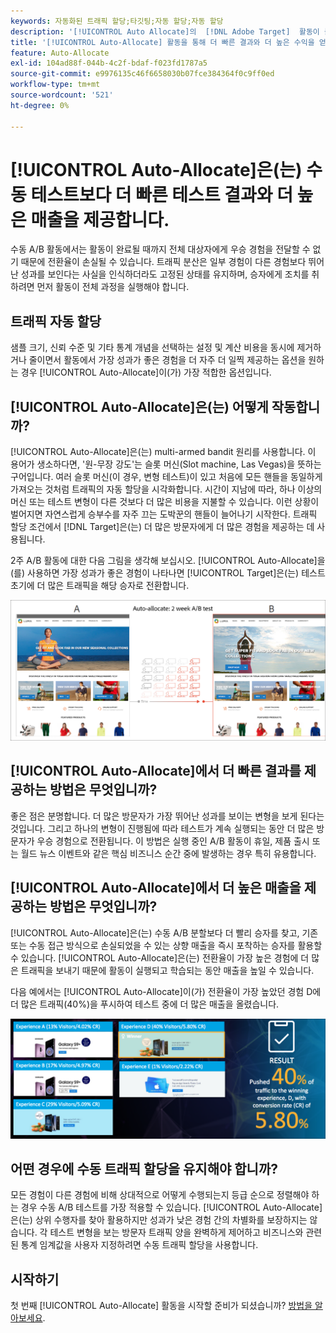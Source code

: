 ```yaml
---
keywords: 자동화된 트래픽 할당;타깃팅;자동 할당;자동 할당
description: '[!UICONTROL Auto Allocate]의  [!DNL Adobe Target]  활동이 둘 이상의 경험에서 승자를 식별하고 더 많은 트래픽을 승자에게 자동으로 재할당하는 방법에 대해 알아봅니다.'
title: '[!UICONTROL Auto-Allocate] 활동을 통해 더 빠른 결과와 더 높은 수익을 얻을 수 있습니까?'
feature: Auto-Allocate
exl-id: 104ad88f-044b-4c2f-bdaf-f023fd1787a5
source-git-commit: e9976135c46f6658030b07fce384364f0c9ff0ed
workflow-type: tm+mt
source-wordcount: '521'
ht-degree: 0%

---
```


# [!UICONTROL Auto-Allocate]은(는) 수동 테스트보다 더 빠른 테스트 결과와 더 높은 매출을 제공합니다.

수동 A/B 활동에서는 활동이 완료될 때까지 전체 대상자에게 우승 경험을 전달할 수 없기 때문에 전환율이 손실될 수 있습니다. 트래픽 분산은 일부 경험이 다른 경험보다 뛰어난 성과를 보인다는 사실을 인식하더라도 고정된 상태를 유지하며, 승자에게 조치를 취하려면 먼저 활동이 전체 과정을 실행해야 합니다.

## 트래픽 자동 할당

샘플 크기, 신뢰 수준 및 기타 통계 개념을 선택하는 설정 및 계산 비용을 동시에 제거하거나 줄이면서 활동에서 가장 성과가 좋은 경험을 더 자주 더 일찍 제공하는 옵션을 원하는 경우 [!UICONTROL Auto-Allocate]이(가) 가장 적합한 옵션입니다.

## [!UICONTROL Auto-Allocate]은(는) 어떻게 작동합니까?

[!UICONTROL Auto-Allocate]은(는) multi-armed bandit 원리를 사용합니다. 이 용어가 생소하다면, &#39;원-무장 강도&#39;는 슬롯 머신(Slot machine, Las Vegas)을 뜻하는 구어입니다. 여러 슬롯 머신(이 경우, 변형 테스트)이 있고 처음에 모든 핸들을 동일하게 가져오는 것처럼 트래픽의 자동 할당을 시각화합니다. 시간이 지남에 따라, 하나 이상의 머신 또는 테스트 변형이 다른 것보다 더 많은 비용을 지불할 수 있습니다. 이런 상황이 벌어지면 자연스럽게 승부수를 자주 끄는 도박꾼의 핸들이 늘어나기 시작한다. 트래픽 할당 조건에서 [!DNL Target]은(는) 더 많은 방문자에게 더 많은 경험을 제공하는 데 사용됩니다.

2주 A/B 활동에 대한 다음 그림을 생각해 보십시오. [!UICONTROL Auto-Allocate]을(를) 사용하면 가장 성과가 좋은 경험이 나타나면 [!UICONTROL Target]은(는) 테스트 초기에 더 많은 트래픽을 해당 승자로 전환합니다.

![자동 할당 그림](/help/main/c-activities/automated-traffic-allocation/assets/Auto-Allocate-test.png)

## [!UICONTROL Auto-Allocate]에서 더 빠른 결과를 제공하는 방법은 무엇입니까?

좋은 점은 분명합니다. 더 많은 방문자가 가장 뛰어난 성과를 보이는 변형을 보게 된다는 것입니다. 그리고 하나의 변형이 진행됨에 따라 테스트가 계속 실행되는 동안 더 많은 방문자가 우승 경험으로 전환됩니다. 이 방법은 실행 중인 A/B 활동이 휴일, 제품 출시 또는 월드 뉴스 이벤트와 같은 핵심 비즈니스 순간 중에 발생하는 경우 특히 유용합니다.

## [!UICONTROL Auto-Allocate]에서 더 높은 매출을 제공하는 방법은 무엇입니까?

[!UICONTROL Auto-Allocate]은(는) 수동 A/B 분할보다 더 빨리 승자를 찾고, 기존 또는 수동 접근 방식으로 손실되었을 수 있는 상향 매출을 즉시 포착하는 승자를 활용할 수 있습니다. [!UICONTROL Auto-Allocate]은(는) 전환율이 가장 높은 경험에 더 많은 트래픽을 보내기 때문에 활동이 실행되고 학습되는 동안 매출을 높일 수 있습니다.

다음 예에서는 [!UICONTROL Auto-Allocate]이(가) 전환율이 가장 높았던 경험 D에 더 많은 트래픽(40%)을 푸시하여 테스트 중에 더 많은 매출을 올렸습니다.

![자동 할당을 통해 더 높은 매출을 파악할 수 있음](/help/main/c-activities/automated-traffic-allocation/assets/five-experiences.png)

## 어떤 경우에 수동 트래픽 할당을 유지해야 합니까?

모든 경험이 다른 경험에 비해 상대적으로 어떻게 수행되는지 등급 순으로 정렬해야 하는 경우 수동 A/B 테스트를 가장 적용할 수 있습니다. [!UICONTROL Auto-Allocate]은(는) 상위 수행자를 찾아 활용하지만 성과가 낮은 경험 간의 차별화를 보장하지는 않습니다. 각 테스트 변형을 보는 방문자 트래픽 양을 완벽하게 제어하고 비즈니스와 관련된 통계 임계값을 사용자 지정하려면 수동 트래픽 할당을 사용합니다.

## 시작하기

첫 번째 [!UICONTROL Auto-Allocate] 활동을 시작할 준비가 되셨습니까? [방법을 알아보세요](/help/main/c-activities/automated-traffic-allocation/automated-traffic-allocation.md).
